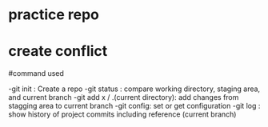 # practice repo 

# create conflict
#command used 

-git init : Create a repo
-git status : compare working directory, staging area, and current branch
-git add x / .(current directory): add changes from stagging area to current branch
-git config: set or get configuration
-git log : show history of project commits including reference (current branch)
